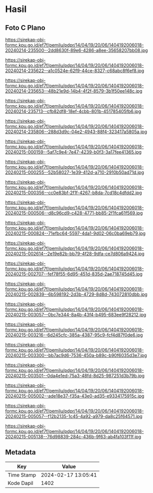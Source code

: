 # Hasil

## Foto C Plano

https://sirekap-obj-formc.kpu.go.id/ef7f/pemilu/pdpr/14/04/19/20/06/1404192006018-20240214-235500--2dd8630f-89e6-4286-a8ee-35658207bb08.jpg

https://sirekap-obj-formc.kpu.go.id/ef7f/pemilu/pdpr/14/04/19/20/06/1404192006018-20240214-235622--a1c0524e-62f9-44ce-8327-c68abc8f6ef8.jpg

https://sirekap-obj-formc.kpu.go.id/ef7f/pemilu/pdpr/14/04/19/20/06/1404192006018-20240214-235653--48b21e9d-14b4-4f2f-8579-3b1f50ee148c.jpg

https://sirekap-obj-formc.kpu.go.id/ef7f/pemilu/pdpr/14/04/19/20/06/1404192006018-20240214-235713--cfb82df8-18ef-4cbb-801b-451785405fb6.jpg

https://sirekap-obj-formc.kpu.go.id/ef7f/pemilu/pdpr/14/04/19/20/06/1404192006018-20240214-235806--288d3d9c-04e2-4943-88f4-323417a5805a.jpg

https://sirekap-obj-formc.kpu.go.id/ef7f/pemilu/pdpr/14/04/19/20/06/1404192006018-20240215-000159--5af7c9e4-7e47-4239-b0f3-3a17fee41365.jpg

https://sirekap-obj-formc.kpu.go.id/ef7f/pemilu/pdpr/14/04/19/20/06/1404192006018-20240215-000255--52b58027-1e39-412d-a710-2910b50ad71d.jpg

https://sirekap-obj-formc.kpu.go.id/ef7f/pemilu/pdpr/14/04/19/20/06/1404192006018-20240215-000356--cc0e83bf-2f1f-4267-b8da-7cd18c4dfdd2.jpg

https://sirekap-obj-formc.kpu.go.id/ef7f/pemilu/pdpr/14/04/19/20/06/1404192006018-20240215-000506--d8c96cd9-c428-4771-bb85-2f1fca61f569.jpg

https://sirekap-obj-formc.kpu.go.id/ef7f/pemilu/pdpr/14/04/19/20/06/1404192006018-20240215-000824--71efbc64-5597-4da1-9d02-06c0ba69eb79.jpg

https://sirekap-obj-formc.kpu.go.id/ef7f/pemilu/pdpr/14/04/19/20/06/1404192006018-20240215-002614--2e19e82b-bb79-4f28-9dfa-ce7d806a9424.jpg

https://sirekap-obj-formc.kpu.go.id/ef7f/pemilu/pdpr/14/04/19/20/06/1404192006018-20240215-002707--fef78f55-6d95-451d-835d-2ae718745d45.jpg

https://sirekap-obj-formc.kpu.go.id/ef7f/pemilu/pdpr/14/04/19/20/06/1404192006018-20240215-002839--6b598192-2d3b-4729-8d8d-743072810dbb.jpg

https://sirekap-obj-formc.kpu.go.id/ef7f/pemilu/pdpr/14/04/19/20/06/1404192006018-20240215-003057--0bc7e344-8a4b-43f4-b495-683ee9f28212.jpg

https://sirekap-obj-formc.kpu.go.id/ef7f/pemilu/pdpr/14/04/19/20/06/1404192006018-20240215-003216--6d245cfc-385a-4387-95c9-fcf4d87f0de6.jpg

https://sirekap-obj-formc.kpu.go.id/ef7f/pemilu/pdpr/14/04/19/20/06/1404192006018-20240215-003300--bb7ac9d6-7536-450a-b89c-b90f6035d3e7.jpg

https://sirekap-obj-formc.kpu.go.id/ef7f/pemilu/pdpr/14/04/19/20/06/1404192006018-20240215-003501--0da4e1ed-75a3-48fd-8d25-987251d3b79b.jpg

https://sirekap-obj-formc.kpu.go.id/ef7f/pemilu/pdpr/14/04/19/20/06/1404192006018-20240215-005002--ade18e37-f35a-43e0-ad35-e9334175915c.jpg

https://sirekap-obj-formc.kpu.go.id/ef7f/pemilu/pdpr/14/04/19/20/06/1404192006018-20240215-005057--f12b2135-1c45-4a92-a979-da8c25f64571.jpg

https://sirekap-obj-formc.kpu.go.id/ef7f/pemilu/pdpr/14/04/19/20/06/1404192006018-20240215-005138--76d98839-284c-436b-9f63-ab4fa103f11f.jpg


## Metadata

| Key        | Value               |
| ---------- | ------------------- |
| Time Stamp | 2024-02-17 13:05:41 |
| Kode Dapil | 1402                |



